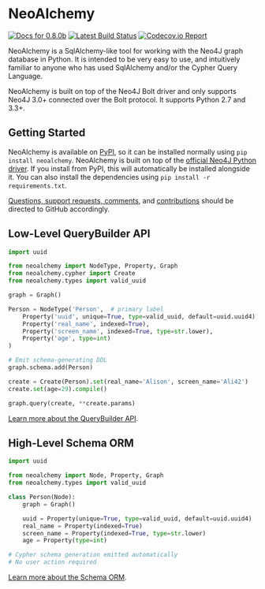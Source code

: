 NeoAlchemy
==========

[![Docs for 0.8.0b](https://readthedocs.org/projects/neoalchemy/badge/?version=0.8.0b)](http://neoalchemy.readthedocs.io/en/0.8.0b/?badge=0.8.0b)
[![Latest Build Status](https://travis-ci.org/TwoBitAlchemist/NeoAlchemy.svg?branch=0.8.0b)](https://travis-ci.org/TwoBitAlchemist/NeoAlchemy)
[![Codecov.io Report](https://codecov.io/gh/TwoBitAlchemist/NeoAlchemy/branch/0.8.0b/graph/badge.svg)](https://codecov.io/gh/TwoBitAlchemist/NeoAlchemy)

NeoAlchemy is a SqlAlchemy-like tool for working with the Neo4J graph database
in Python. It is intended to be very easy to use, and intuitively familiar to
anyone who has used SqlAlchemy and/or the Cypher Query Language.

NeoAlchemy is built on top of the Neo4J Bolt driver and only supports Neo4J
3.0+ connected over the Bolt protocol. It supports Python 2.7 and 3.3+.

Getting Started
---------------

NeoAlchemy is available on [PyPI][1], so it can be installed normally using
`pip install neoalchemy`. NeoAlchemy is built on top of the [official Neo4J
Python driver][2]. If you install from PyPI, this will automatically be
installed alongside it. You can also install the dependencies using `pip
install -r requirements.txt`.

[Questions, support requests, comments][3], and [contributions][4] should be
directed to GitHub accordingly.

Low-Level QueryBuilder API
--------------------------

``` python
import uuid

from neoalchemy import NodeType, Property, Graph
from neoalchemy.cypher import Create
from neoalchemy.types import valid_uuid

graph = Graph()

Person = NodeType('Person',  # primary label
    Property('uuid', unique=True, type=valid_uuid, default=uuid.uuid4),
    Property('real_name', indexed=True),
    Property('screen_name', indexed=True, type=str.lower),
    Property('age', type=int)
)

# Emit schema-generating DDL
graph.schema.add(Person)

create = Create(Person).set(real_name='Alison', screen_name='Ali42')
create.set(age=29).compile()

graph.query(create, **create.params)
```

[Learn more about the QueryBuilder API][5].


High-Level Schema ORM
---------------------

``` python
import uuid

from neoalchemy import Node, Property, Graph
from neoalchemy.types import valid_uuid

class Person(Node):
    graph = Graph()

    uuid = Property(unique=True, type=valid_uuid, default=uuid.uuid4)
    real_name = Property(indexed=True)
    screen_name = Property(indexed=True, type=str.lower)
    age = Property(type=int)

# Cypher schema generation emitted automatically
# No user action required
```

[Learn more about the Schema ORM][6].

[1]: https://pypi.python.org/pypi/neoalchemy
[2]: https://neo4j.com/developer/python/
[3]: https://github.com/TwoBitAlchemist/NeoAlchemy/issues/new
[4]: https://github.com/TwoBitAlchemist/NeoAlchemy
[5]: http://neoalchemy.readthedocs.io/en/0.8.0b/query-builder.html
[6]: http://neoalchemy.readthedocs.io/en/0.8.0b/schema-ORM.html
